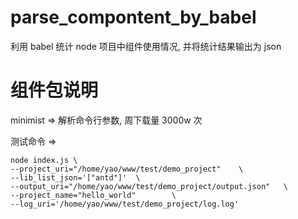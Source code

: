 # parse_compontent_by_babel

利用 babel 统计 node 项目中组件使用情况, 并将统计结果输出为 json

# 组件包说明

minimist => 解析命令行参数, 周下载量 3000w 次

测试命令 =>

```shell
node index.js \
--project_uri="/home/yao/www/test/demo_project"    \
--lib_list_json='["antd"]'  \
--output_uri="/home/yao/www/test/demo_project/output.json"   \
--project_name="hello_world"        \
--log_uri='/home/yao/www/test/demo_project/log.log'
```

